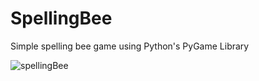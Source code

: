 # SpellingBee
Simple spelling bee game using Python's PyGame Library



![spellingBee](https://github.com/user-attachments/assets/f6f19747-7a76-4c21-a043-dc173ed1714d)
